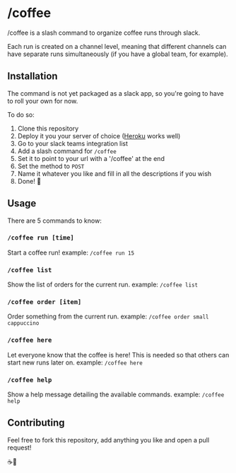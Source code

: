 # /coffee

/coffee is a slash command to organize coffee runs through slack.

Each run is created on a channel level, meaning that different channels can have separate runs simultaneously (if you have a global team, for example).

## Installation

The command is not yet packaged as a slack app, so you're going to have to roll your own for now.

To do so:

1. Clone this repository
2. Deploy it you your server of choice ([Heroku](http://heroku.com/) works well)
3. Go to your slack teams integration list
4. Add a slash command for `/coffee`
5. Set it to point to your url with a '/coffee' at the end
6. Set the method to `POST`
7. Name it whatever you like and fill in all the descriptions if you wish
8. Done! :tada:

## Usage

There are 5 commands to know:

### `/coffee run [time]`

Start a coffee run!
example: `/coffee run 15`

### `/coffee list`

Show the list of orders for the current run.
example: `/coffee list`

### `/coffee order [item]`

Order something from the current run.
example: `/coffee order small cappuccino`

### `/coffee here`

Let everyone know that the coffee is here!
This is needed so that others can start new runs later on.
example: `/coffee here`

### `/coffee help`

Show a help message detailing the available commands.
example: `/coffee help`

## Contributing

Feel free to fork this repository, add anything you like and open a pull request!

:coffee::runner:

